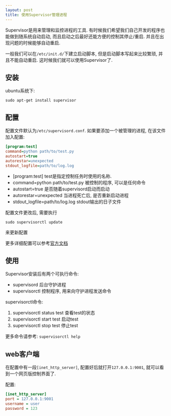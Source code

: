 ```yaml
---
layout: post
title: 使用Supervisor管理进程
---
```


Supervisor是用来管理和监控进程的工具. 有时候我们希望我们自己开发的程序也能做到随系统自动启动, 而且启动之后最好还能方便的控制其停止/重启.  并且在出现问题的时候能够自动重启.

一般我们可以在`/etc/init.d/`下建立启动脚本, 但是启动脚本写起来比较繁琐, 并且不能自动重启.
这时候我们就可以使用Supervisor了.

## 安装

ubuntu系统下:

```shell
sudo apt-get install supervisor
```

## 配置

配置文件默认为`/etc/supervisord.conf`. 如果要添加一个被管理的进程, 在该文件加入配置:

```ini
[program:test]
command=python path/to/test.py
autostart=true
autorestar=unexpected
stdout_logfile=path/to/log.log
```

* [program:test] test是指定控制任务时使用的名称.
* command=python path/to/test.py 被控制的程序, 可以是任何命令
* autostart=true 是否随着supervisord启动而启动
* autorestar=unexpected 当进程死亡后, 是否重新启动进程
* stdout_logfile=path/to/log.log stdout输出的日子文件

配置文件更改后, 需要执行
```shell
sudo supervisorctl update
```
来更新配置

更多详细配置可以参考[官方文档](http://supervisord.org/configuration.html#program-x-section-values)

## 使用

Supervisor安装后有两个可执行命令:

* supervisord 后台守护进程
* supervisorctl 控制程序, 用来向守护进程发送命令

supervisorctl命令:

1. supervisorctl status test 查看test的状态
1. supervisorctl start test 启动test
1. supervisorctl stop test 停止test

更多命令请参考: `supervisorctl help`

## web客户端

在配置中有一段`[inet_http_server]`,  配置好后就打开`127.0.0.1:9001`, 就可以看到一个网页版控制界面了.

配置:

```ini
[inet_http_server]
port = 127.0.0.1:9001
username = user
password = 123
```